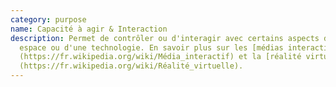 ```yaml
---
category: purpose
name: Capacité à agir & Interaction
description: Permet de contrôler ou d'interagir avec certains aspects d'un
  espace ou d'une technologie. En savoir plus sur les [médias interactifs]
  (https://fr.wikipedia.org/wiki/Média_interactif) et la [réalité virtuelle]
  (https://fr.wikipedia.org/wiki/Réalité_virtuelle).
---
```

